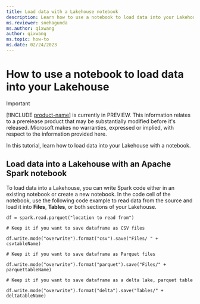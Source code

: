 ```yaml
---
title: Load data with a Lakehouse notebook
description: Learn how to use a notebook to load data into your Lakehouse.
ms.reviewer: snehagunda
ms.author: qixwang
author: qixwang
ms.topic: how-to
ms.date: 02/24/2023
---
```


# How to use a notebook to load data into your Lakehouse

> [!IMPORTANT]
> [!INCLUDE [product-name](../includes/product-name.md)] is currently in PREVIEW. This information relates to a prerelease product that may be substantially modified before it's released. Microsoft makes no warranties, expressed or implied, with respect to the information provided here.

In this tutorial, learn how to load data into your Lakehouse with a notebook.

## Load data into a Lakehouse with an Apache Spark notebook

To load data into a Lakehouse, you can write Spark code either in an existing notebook or create a new notebook. In the code cell of the notebook, use the following code example to read data from the source and load it into **Files**, **Tables**, or both sections of your Lakehouse.

```
df = spark.read.parquet("location to read from") 

# Keep it if you want to save dataframe as CSV files

df.write.mode("overwrite").format("csv").save("Files/ " + csvtableName)

# Keep it if you want to save dataframe as Parquet files

df.write.mode("overwrite").format("parquet").save("Files/" + parquettableName)

# Keep it if you want to save dataframe as a delta lake, parquet table

df.write.mode("overwrite").format("delta").save("Tables/" + deltatableName)
```

